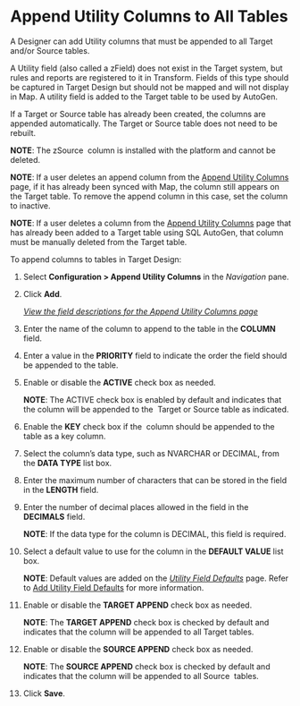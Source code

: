 # Append Utility Columns to All Tables

A Designer can add Utility columns that must be appended to all Target
and/or Source tables.

A Utility field (also called a zField) does not exist in the Target
system, but rules and reports are registered to it in Transform. Fields
of this type should be captured in Target Design but should not be
mapped and will not display in Map. A utility field is added to the
Target table to be used by AutoGen.

If a Target or Source table has already been created, the columns are
appended automatically. The Target or Source table does not need to be
rebuilt.

<span style="font-weight: bold;">NOTE</span>: The zSource  column is
installed with the platform and cannot be deleted.

<span style="font-weight: bold;">NOTE</span>: If a user deletes an
append column from the [Append Utility
Columns](../Page_Desc/Append_Utility_Columns.htm) page, if it has
already been synced with Map, the column still appears on the Target
table. To remove the append column in this case, set the column to
inactive.

<span style="font-weight: bold;">NOTE</span>: If a user deletes a column
from the [Append Utility
Columns](../Page_Desc/Append_Utility_Columns.htm) page that has already
been added to a Target table using SQL AutoGen, that column must be
manually deleted from the Target table.

To append columns to tables in Target Design:

1.  Select **Configuration \> Append Utility Columns** in the
    *Navigation* pane.

2.  Click <span style="font-weight: bold;">Add</span>.
    
    *[View the field descriptions for the Append Utility Columns
    page](../Page_Desc/Append_Utility_Columns.htm)*

3.  Enter the name of the column to append to the table in the
    **COLUMN** field.

4.  Enter a value in the **PRIORITY** field to indicate the order the
    field should be appended to the table.

5.  Enable or disable the **ACTIVE** check box as needed.
    
    <span style="font-weight: bold;">NOTE</span>: The ACTIVE check box
    is enabled by default and indicates that the column will be appended
    to the  Target or Source table as indicated.

6.  Enable the **KEY** check box if the  column should be appended to
    the table as a key column.

7.  Select the column’s data type, such as NVARCHAR or DECIMAL, from the
    **DATA TYPE** list box.

8.  Enter the maximum number of characters that can be stored in the
    field in the **LENGTH** field.

9.  Enter the number of decimal places allowed in the field in the
    **DECIMALS** field.
    
    <span style="font-weight: bold;">NOTE</span>: If the data type for
    the column is DECIMAL, this field is required.

10. Select a default value to use for the column in the **DEFAULT
    VALUE** list box.
    
    <span style="font-weight: bold;">NOTE</span>: Default values are
    added on the *[Utility Field
    Defaults](../Page_Desc/Utility_Field_Defaults.htm)* page. Refer to
    [Add Utility Field Defaults](Add_Utility_Field_Defaults.htm) for
    more information.

11. Enable or disable the **TARGET APPEND** check box as needed.
    
    <span style="font-weight: bold;">NOTE</span>: The
    <span style="font-weight: bold;">TARGET APPEND</span> check box is
    checked by default and indicates that the column will be appended to
    all Target tables.

12. Enable or disable the **SOURCE APPEND** check box as needed.
    
    <span style="font-weight: bold;">NOTE</span>: The
    <span style="font-weight: bold;">SOURCE APPEND</span> check box is
    checked by default and indicates that the column will be appended to
    all Source  tables.

13. Click **Save**.
